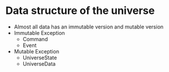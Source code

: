 # Data structure of the universe
* Almost all data has an immutable version and mutable version
* Immutable Exception
  * Command
  * Event
* Mutable Exception
  * UniverseState
  * UniverseData